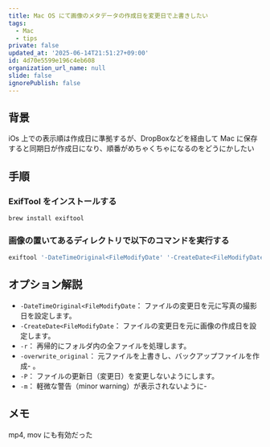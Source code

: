 ```yaml
---
title: Mac OS にて画像のメタデータの作成日を変更日で上書きしたい
tags:
  - Mac
  - tips
private: false
updated_at: '2025-06-14T21:51:27+09:00'
id: 4d70e5599e196c4eb608
organization_url_name: null
slide: false
ignorePublish: false
---
```


## 背景
iOs 上での表示順は作成日に準拠するが、DropBoxなどを経由して Mac に保存すると同期日が作成日になり、順番がめちゃくちゃになるのをどうにかしたい


## 手順

### ExifTool をインストールする

```sh
brew install exiftool
```

### 画像の置いてあるディレクトリで以下のコマンドを実行する
```sh
exiftool '-DateTimeOriginal<FileModifyDate' '-CreateDate<FileModifyDate' -r -overwrite_original -P -m .
```

## オプション解説
- `-DateTimeOriginal<FileModifyDate`： ファイルの変更日を元に写真の撮影日を設定します。
-  `-CreateDate<FileModifyDate`： ファイルの変更日を元に画像の作成日を設定します。
- `-r`： 再帰的にフォルダ内の全ファイルを処理します。
- `-overwrite_original`： 元ファイルを上書きし、バックアップファイルを作成- 。
- `-P`： ファイルの更新日（変更日）を変更しないようにします。
- `-m`： 軽微な警告（minor warning）が表示されないように- 

## メモ
mp4, mov にも有効だった
